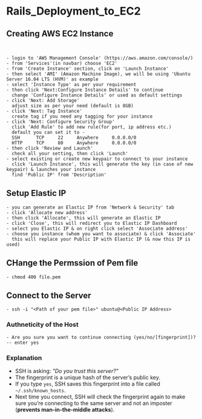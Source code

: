 # Rails_Deployment_to_EC2

## Creating AWS EC2 Instance

```


- login to 'AWS Management Console' (https://aws.amazon.com/console/)
- from 'Services'(in navbar) choose 'EC2'
- from 'Create Instance' section, click on 'Launch Instance'
- then select 'AMI' (Amazon Machine Image), we will be using 'Ubuntu Server 16.04 LTS (HVM)' as example
- select 'Instance Type' as per your requirement
- then click 'Next:Configure Instance Details' to continue
  change 'Configure Instance Details' or used as default settings
- click 'Next: Add Storage'
  adjust size as per your need (default is 8GB)
- click 'Next: Tag Instance'
  create tag if you need any tagging for your instance
- click 'Next: Configure Security Group'
  click 'Add Rule' to add new rule(for port, ip address etc.)
  default you can set it to -
  SSH      TCP     22     Anywhere     0.0.0.0/0
  HTTP     TCP     80     Anywhere     0.0.0.0/0 
- then click 'Review and Launch'
  check all your setting, then click 'Launch'
- select existing or create new keypair to connect to your instance
  click 'Launch Instance', this will generate the key (in case of new keypair) & launches your instance
  find 'Public IP' from 'Description'

  ```

## Setup Elastic IP

```
- you can generate an Elastic IP from 'Network & Security' tab
- click 'Allocate new address'
- then click 'Allocate', this will generate an Elastic IP
- click 'Close', this will redirect you to Elastic IP Dashboard
- select you Elastic IP & on right click select 'Associate address'
- choose you instance (whom you want to associate) & click 'Associate'
  this will replace your Public IP with Elastic IP (& now this IP is used)
```

## CHange the Permssion of Pem file
```
- chmod 400 file.pem
```

## Connect to the Server
```
- ssh -i "<Path of your pem file>" ubuntu@<Public IP Address>
```
### Authneticity of the Host
```
- Are you sure you want to continue connecting (yes/no/[fingerprint])?
-- enter yes
```
### Explanation

- SSH is asking: *"Do you trust this server?"*
- The fingerprint is a unique hash of the server’s public key.
- If you type `yes`, SSH saves this fingerprint into a file called `~/.ssh/known_hosts`.
- Next time you connect, SSH will check the fingerprint again to make sure you’re connecting to the same server and not an imposter (**prevents man-in-the-middle attacks**).



